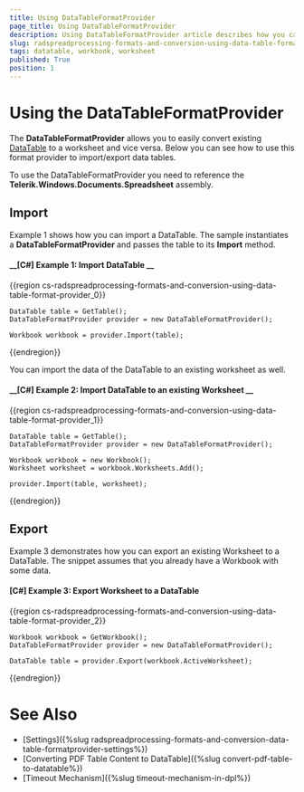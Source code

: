 ```yaml
---
title: Using DataTableFormatProvider
page_title: Using DataTableFormatProvider
description: Using DataTableFormatProvider article describes how you can convert a DataTable to a worksheet and vice versa. 
slug: radspreadprocessing-formats-and-conversion-using-data-table-format-provider
tags: datatable, workbook, worksheet
published: True
position: 1
---
```


# Using the DataTableFormatProvider

The __DataTableFormatProvider__ allows you to easily convert existing [DataTable](https://docs.microsoft.com/en-us/dotnet/api/system.data.datatable?view=net-5.0) to a worksheet and vice versa. Below you can see how to use this format provider to import/export data tables.

To use the DataTableFormatProvider you need to reference the __Telerik.Windows.Documents.Spreadsheet__ assembly. 

## Import

Example 1 shows how you can import a DataTable. The sample instantiates a __DataTableFormatProvider__ and passes the table to its __Import__ method.   

#### __[C#] Example 1: Import DataTable __

{{region cs-radspreadprocessing-formats-and-conversion-using-data-table-format-provider_0}}

	DataTable table = GetTable();
	DataTableFormatProvider provider = new DataTableFormatProvider();
	
	Workbook workbook = provider.Import(table);

{{endregion}}

You can import the data of the DataTable to an existing worksheet as well.

#### __[C#] Example 2: Import DataTable to an existing Worksheet __

{{region cs-radspreadprocessing-formats-and-conversion-using-data-table-format-provider_1}}

	DataTable table = GetTable();
	DataTableFormatProvider provider = new DataTableFormatProvider();
	
	Workbook workbook = new Workbook();
	Worksheet worksheet = workbook.Worksheets.Add();
	
	provider.Import(table, worksheet);

{{endregion}}

## Export

Example 3 demonstrates how you can export an existing Worksheet to a DataTable. The snippet assumes that you already have a Workbook with some data.

#### __[C#] Example 3: Export Worksheet to a DataTable__

{{region cs-radspreadprocessing-formats-and-conversion-using-data-table-format-provider_2}}
	
	Workbook workbook = GetWorkbook();
	DataTableFormatProvider provider = new DataTableFormatProvider();
	
	DataTable table = provider.Export(workbook.ActiveWorksheet);

{{endregion}}

# See Also

* [Settings]({%slug radspreadprocessing-formats-and-conversion-data-table-formatprovider-settings%})
* [Converting PDF Table Content to DataTable]({%slug convert-pdf-table-to-datatable%})
* [Timeout Mechanism]({%slug timeout-mechanism-in-dpl%})
